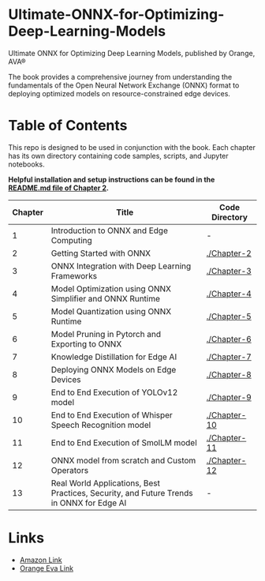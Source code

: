 # Ultimate-ONNX-for-Optimizing-Deep-Learning-Models
Ultimate ONNX for Optimizing Deep Learning Models, published by Orange, AVA®

The book provides a comprehensive journey from understanding the fundamentals of the Open Neural Network Exchange (ONNX) format to deploying optimized models on resource-constrained edge devices.

# Table of Contents
This repo is designed to be used in conjunction with the book. Each chapter has its own directory containing code samples, scripts, and Jupyter notebooks.

**Helpful installation and setup instructions can be found in the [README.md file of Chapter 2](https://github.com/ava-orange-education/Ultimate-ONNX-for-Optimizing-Deep-Learning-Models/tree/main/Chapter-2/README.md).**


| Chapter | Title | Code Directory |
|-|-|-|
|1|Introduction to ONNX and Edge Computing|-|
|2|Getting Started with ONNX|[./Chapter-2](https://github.com/ava-orange-education/Ultimate-ONNX-for-Optimizing-Deep-Learning-Models/tree/main/Chapter-2)|
|3|ONNX Integration with Deep Learning Frameworks|[./Chapter-3](https://github.com/ava-orange-education/Ultimate-ONNX-for-Optimizing-Deep-Learning-Models/tree/main/Chapter-3)|
|4|Model Optimization using ONNX Simplifier and ONNX Runtime|[./Chapter-4](https://github.com/ava-orange-education/Ultimate-ONNX-for-Optimizing-Deep-Learning-Models/tree/main/Chapter-4)|
|5|Model Quantization using ONNX Runtime|[./Chapter-5](https://github.com/ava-orange-education/Ultimate-ONNX-for-Optimizing-Deep-Learning-Models/tree/main/Chapter-5)|
|6|Model Pruning in Pytorch and Exporting to ONNX|[./Chapter-6](https://github.com/ava-orange-education/Ultimate-ONNX-for-Optimizing-Deep-Learning-Models/tree/main/Chapter-6)|
|7|Knowledge Distillation for Edge AI|[./Chapter-7](https://github.com/ava-orange-education/Ultimate-ONNX-for-Optimizing-Deep-Learning-Models/tree/main/Chapter-7)|
|8|Deploying ONNX Models on Edge Devices|[./Chapter-8](https://github.com/ava-orange-education/Ultimate-ONNX-for-Optimizing-Deep-Learning-Models/tree/main/Chapter-8)|
|9|End to End Execution of YOLOv12 model|[./Chapter-9](https://github.com/ava-orange-education/Ultimate-ONNX-for-Optimizing-Deep-Learning-Models/tree/main/Chapter-9)|
|10|End to End Execution of Whisper Speech Recognition model|[./Chapter-10](https://github.com/ava-orange-education/Ultimate-ONNX-for-Optimizing-Deep-Learning-Models/tree/main/Chapter-10)|
|11|End to End Execution of SmolLM model|[./Chapter-11](https://github.com/ava-orange-education/Ultimate-ONNX-for-Optimizing-Deep-Learning-Models/tree/main/Chapter-11)|
|12|ONNX model from scratch and Custom Operators|[./Chapter-12](https://github.com/ava-orange-education/Ultimate-ONNX-for-Optimizing-Deep-Learning-Models/tree/main/Chapter-12)|
|13|Real World Applications, Best Practices, Security, and Future Trends in ONNX for Edge AI|-|





# Links
- [Amazon Link]() 
- [Orange Eva Link]()


